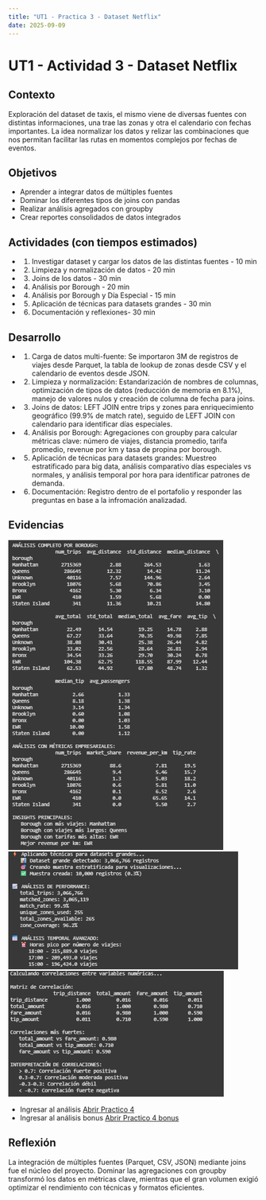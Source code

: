 ```yaml
---
title: "UT1 - Practica 3 - Dataset Netflix"
date: 2025-09-09
---
```


# UT1 - Actividad 3 - Dataset Netflix

## Contexto

Exploración del dataset de taxis, el mismo viene de diversas fuentes con distintas informaciones, una trae las zonas y otra el calendario con fechas importantes.
La idea normalizar los datos y relizar las combinaciones que nos permitan facilitar las rutas en momentos complejos por fechas de eventos.

## Objetivos

- Aprender a integrar datos de múltiples fuentes
- Dominar los diferentes tipos de joins con pandas
- Realizar análisis agregados con groupby
- Crear reportes consolidados de datos integrados

## Actividades (con tiempos estimados)

- 1. Investigar dataset y cargar los datos de las distintas fuentes - 10 min
- 2. Limpieza y normalización de datos - 20 min
- 3. Joins de los datos - 30 min
- 4. Análisis por Borough - 20 min
- 4. Análisis por Borough y Día Especial - 15 min
- 5. Aplicación de técnicas para datasets grandes - 30 min
- 6. Documentación y reflexiones- 30 min

## Desarrollo

- 1. Carga de datos multi-fuente: Se importaron 3M de registros de viajes desde Parquet, la tabla de lookup de zonas desde CSV y el calendario de eventos desde JSON.

- 2. Limpieza y normalización: Estandarización de nombres de columnas, optimización de tipos de datos (reducción de memoria en 8.1%), manejo de valores nulos y creación de columna de fecha para joins.

- 3. Joins de datos: LEFT JOIN entre trips y zones para enriquecimiento geográfico (99.9% de match rate), seguido de LEFT JOIN con calendario para identificar días especiales.

- 4. Análisis por Borough: Agregaciones con groupby para calcular métricas clave: número de viajes, distancia promedio, tarifa promedio, revenue por km y tasa de propina por borough.

- 5. Aplicación de técnicas para datasets grandes: Muestreo estratificado para big data, análisis comparativo días especiales vs normales, y análisis temporal por hora para identificar patrones de demanda.

- 6. Documentación: Registro dentro de el portafolio y responder las preguntas en base a la infromación analizadad.

## Evidencias

![Análisis por Borough](../assets/practico3/analisisPorBoroughE3.png)
![Técnicas del dataset](../assets/practico3/tecnicasDatasetE3.png)
![Matriz de correlación](../assets/practico3/matrizCorrelacionesE3.png)

- Ingresar al análisis [Abrir Practico 4](../Practicos/Practico_4.ipynb)
- Ingresar al análisis bonus [Abrir Practico 4 bonus ](../Practicos/Practico4_Bonus.ipynb)

## Reflexión

La integración de múltiples fuentes (Parquet, CSV, JSON) mediante joins fue el núcleo del proyecto. Dominar las agregaciones con groupby transformó los datos en métricas clave, mientras que el gran volumen exigió optimizar el rendimiento con técnicas y formatos eficientes.
